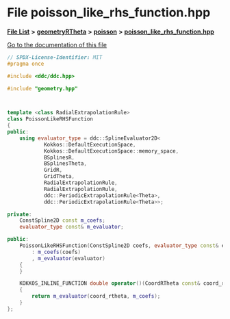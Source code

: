 

# File poisson\_like\_rhs\_function.hpp

[**File List**](files.md) **>** [**geometryRTheta**](dir_e9f169004bcfe9f3cb1f8a27ce024e59.md) **>** [**poisson**](dir_131fdd0509f46f459997bddabd4481b1.md) **>** [**poisson\_like\_rhs\_function.hpp**](poisson__like__rhs__function_8hpp.md)

[Go to the documentation of this file](poisson__like__rhs__function_8hpp.md)


```C++
// SPDX-License-Identifier: MIT
#pragma once

#include <ddc/ddc.hpp>

#include "geometry.hpp"



template <class RadialExtrapolationRule>
class PoissonLikeRHSFunction
{
public:
    using evaluator_type = ddc::SplineEvaluator2D<
            Kokkos::DefaultExecutionSpace,
            Kokkos::DefaultExecutionSpace::memory_space,
            BSplinesR,
            BSplinesTheta,
            GridR,
            GridTheta,
            RadialExtrapolationRule,
            RadialExtrapolationRule,
            ddc::PeriodicExtrapolationRule<Theta>,
            ddc::PeriodicExtrapolationRule<Theta>>;

private:
    ConstSpline2D const m_coefs;
    evaluator_type const& m_evaluator;

public:
    PoissonLikeRHSFunction(ConstSpline2D coefs, evaluator_type const& evaluator)
        : m_coefs(coefs)
        , m_evaluator(evaluator)
    {
    }

    KOKKOS_INLINE_FUNCTION double operator()(CoordRTheta const& coord_rtheta) const
    {
        return m_evaluator(coord_rtheta, m_coefs);
    }
};
```


